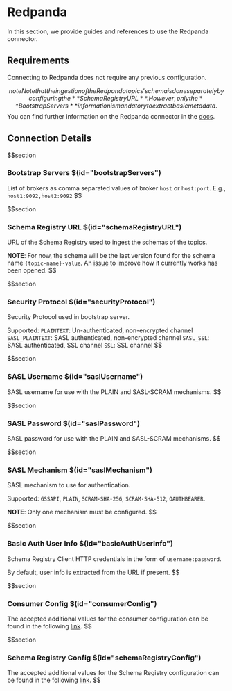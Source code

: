 # Redpanda

In this section, we provide guides and references to use the Redpanda connector.

## Requirements
Connecting to Redpanda does not require any previous configuration.

$$note
Note that the ingestion of the Redpanda topics' schema is done separately by configuring the **Schema Registry URL**. However, only the **Bootstrap Servers** information is mandatory to extract basic metadata.
$$
You can find further information on the Redpanda connector in the [docs](https://docs.open-metadata.org/connectors/messaging/redpanda).

## Connection Details

$$section
### Bootstrap Servers $(id="bootstrapServers")

List of brokers as comma separated values of broker `host` or `host:port`. E.g., `host1:9092,host2:9092`
$$

$$section
### Schema Registry URL $(id="schemaRegistryURL")

URL of the Schema Registry used to ingest the schemas of the topics.

**NOTE**: For now, the schema will be the last version found for the schema name `{topic-name}-value`. An [issue](https://github.com/open-metadata/OpenMetadata/issues/10399) to improve how it currently works has been opened.
$$

$$section
### Security Protocol $(id="securityProtocol")

Security Protocol used in bootstrap server.

Supported: 
`PLAINTEXT`: Un-authenticated, non-encrypted channel
`SASL_PLAINTEXT`: SASL authenticated, non-encrypted channel
`SASL_SSL`: SASL authenticated, SSL channel
`SSL`: SSL channel
$$

$$section
### SASL Username $(id="saslUsername")

SASL username for use with the PLAIN and SASL-SCRAM mechanisms.
$$

$$section
### SASL Password $(id="saslPassword")

SASL password for use with the PLAIN and SASL-SCRAM mechanisms.
$$

$$section
### SASL Mechanism $(id="saslMechanism")

SASL mechanism to use for authentication.

Supported: `GSSAPI`, `PLAIN`, `SCRAM-SHA-256`, `SCRAM-SHA-512`, `OAUTHBEARER`.

**NOTE**: Only one mechanism must be configured.
$$

$$section
### Basic Auth User Info $(id="basicAuthUserInfo")

Schema Registry Client HTTP credentials in the form of `username:password`.

By default, user info is extracted from the URL if present.
$$

$$section
### Consumer Config $(id="consumerConfig")

The accepted additional values for the consumer configuration can be found in the following [link](https://github.com/edenhill/librdkafka/blob/master/CONFIGURATION.md).
$$

$$section
### Schema Registry Config $(id="schemaRegistryConfig")

The accepted additional values for the Schema Registry configuration can be found in the following [link](https://docs.confluent.io/5.5.1/clients/confluent-kafka-python/index.html#confluent_kafka.schema_registry.SchemaRegistryClient).
$$

